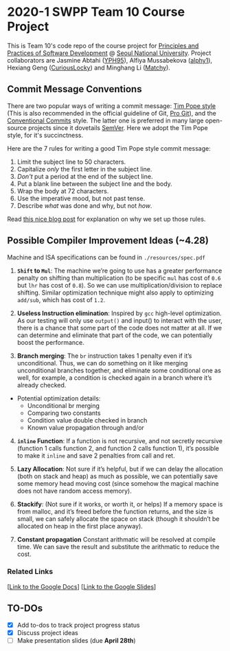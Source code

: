 
# 2020-1 SWPP Team 10 Course Project

This is Team 10's code repo of the course project for [Principles and Practices of Software Development](https://github.com/snu-sf-class/swpp202001) @ [Seoul National University](https://en.snu.ac.kr/). Project collaborators are Jasmine Abtahi ([YPH95](https://github.com/YPH95)), Alfiya Mussabekova ([alphy1](https://github.com/alphy1)), Hexiang Geng ([CuriousLocky](https://github.com/CuriousLocky)) and Minghang Li ([Matchy](https://github.com/matchy233)).

## Commit Message Conventions

There are two popular ways of writing a commit message: [Tim Pope style](https://tbaggery.com/2008/04/19/a-note-about-git-commit-messages.html) (This is also recommended in the official guideline of Git, [Pro Git](https://git-scm.com/book/en/v2/Distributed-Git-Contributing-to-a-Project)), and the [Conventional Commits](https://www.conventionalcommits.org/en/v1.0.0/) style. The latter one is preferred in many large open-source projects since it dovetails [SemVer](https://semver.org/). Here we adopt the Tim Pope style, for it's succinctness.

Here are the 7 rules for writing a good Tim Pope style commit message:

1. Limit the subject line to 50 characters.
2. Capitalize *only* the first letter in the subject line.
3. *Don't* put a period at the end of the subject line.
4. Put a blank line between the subject line and the body.
5. Wrap the body at 72 characters.
6. Use the imperative mood, but not past tense.
7. Describe *what* was done and why, but not *how*.

Read [this nice blog post](https://chris.beams.io/posts/git-commit/) for explanation on why we set up those rules.

## Possible Compiler Improvement Ideas (~4.28)

Machine and ISA specifications can be found in `./resources/spec.pdf`

1. **`Shift` to `Mul`**:
	The machine we’re going to use has a greater performance penalty on shifting than multiplication (to be specific `mul` has cost of `0.6` but `lhr` has cost of `0.8`). So we can use multiplication/division to replace shifting. Similar optimization technique might also apply to optimizing `add/sub`, which has cost of `1.2`.

2. **Useless Instruction elimination**:
	Inspired by `gcc` high-level optimization. As our testing will only use `output()` and input() to interact with the user, there is a chance that some part of the code does not matter at all. If we can determine and eliminate that part of the code, we can potentially boost the performance.

3. **Branch merging**:
The `br` instruction takes 1 penalty even if it’s unconditional. Thus, we can do something on it like merging unconditional branches together, and eliminate some conditional one as well, for example, a condition is checked again in a branch where it’s already checked.

- Potential optimization details:
    - Unconditional br merging
    - Comparing two constants
    - Condition value double checked in branch
    - Known value propagation through and/or
 
4. **`inline` Function**:
If a function is not recursive, and not secretly recursive (function 1 calls function 2, and function 2 calls function 1), it’s possible to make it `inline` and save 2 penalties from call and ret.

5. **Lazy Allocation**:
Not sure if it’s helpful, but if we can delay the allocation (both on stack and heap) as much as possible, we can potentially save some memory head moving cost (since somehow the magical machine does not have random access memory).

6. **Stackify**: (Not sure if it works, or worth it, or helps)
If a memory space is from malloc, and it’s freed before the function returns, and the size is small, we can safely allocate the space on stack (though it shouldn’t be allocated on heap in the first place anyway).

7. **Constant propagation** Constant arithmatic will be resolved at compile time. We can save the result and substitute the arithmatic to reduce the cost.

### Related Links

[[Link to the Google Docs](https://docs.google.com/document/d/1EP3-g_DiDQYOyxL48RnxqTC8bqryYBrcjuHhQifear0/edit?usp=drivesdk)] [[Link to the Google Slides](https://docs.google.com/presentation/d/1FdUB4Q-jPUnIfqD3PuSsdiHp7DmbODjI-MP4H4iJER4/edit#slide=id.p)]


## TO-DOs

- [x] Add to-dos to track project progress status
- [x] Discuss project ideas
- [ ] Make presentation slides (due **April 28th**)
